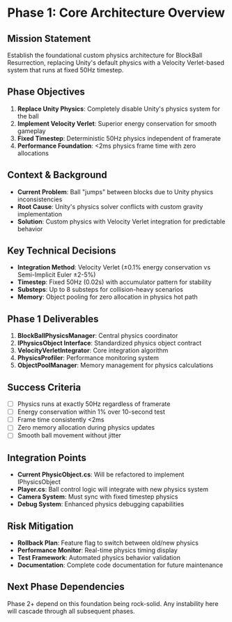 # Phase 1: Core Architecture Overview

## Mission Statement
Establish the foundational custom physics architecture for BlockBall Resurrection, replacing Unity's default physics with a Velocity Verlet-based system that runs at fixed 50Hz timestep.

## Phase Objectives
1. **Replace Unity Physics**: Completely disable Unity's physics system for the ball
2. **Implement Velocity Verlet**: Superior energy conservation for smooth gameplay
3. **Fixed Timestep**: Deterministic 50Hz physics independent of framerate
4. **Performance Foundation**: <2ms physics frame time with zero allocations

## Context & Background
- **Current Problem**: Ball "jumps" between blocks due to Unity physics inconsistencies
- **Root Cause**: Unity's physics solver conflicts with custom gravity implementation
- **Solution**: Custom physics with Velocity Verlet integration for predictable behavior

## Key Technical Decisions
- **Integration Method**: Velocity Verlet (±0.1% energy conservation vs Semi-Implicit Euler ±2-5%)
- **Timestep**: Fixed 50Hz (0.02s) with accumulator pattern for stability
- **Substeps**: Up to 8 substeps for collision-heavy scenarios
- **Memory**: Object pooling for zero allocation in physics hot path

## Phase 1 Deliverables
1. **BlockBallPhysicsManager**: Central physics coordinator
2. **IPhysicsObject Interface**: Standardized physics object contract
3. **VelocityVerletIntegrator**: Core integration algorithm
4. **PhysicsProfiler**: Performance monitoring system
5. **ObjectPoolManager**: Memory management for physics calculations

## Success Criteria
- [ ] Physics runs at exactly 50Hz regardless of framerate
- [ ] Energy conservation within 1% over 10-second test
- [ ] Frame time consistently <2ms
- [ ] Zero memory allocation during physics updates
- [ ] Smooth ball movement without jitter

## Integration Points
- **Current PhysicObject.cs**: Will be refactored to implement IPhysicsObject
- **Player.cs**: Ball control logic will integrate with new physics system
- **Camera System**: Must sync with fixed timestep physics
- **Debug System**: Enhanced physics debugging capabilities

## Risk Mitigation
- **Rollback Plan**: Feature flag to switch between old/new physics
- **Performance Monitor**: Real-time physics timing display
- **Test Framework**: Automated physics behavior validation
- **Documentation**: Complete code documentation for future maintenance

## Next Phase Dependencies
Phase 2+ depend on this foundation being rock-solid. Any instability here will cascade through all subsequent phases.
